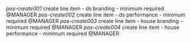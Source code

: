 *pos-create001* create line item - ds branding - minimum required @MANAGER
*pos-create002* create line item - ds performance - minimum required @MANAGER
*pos-create003* create line item - house branding - minimum required @MANAGER
*pos-create004* create line item - house performance - minimum required @MANAGER